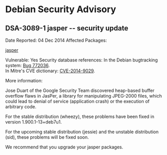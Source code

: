 
Debian Security Advisory
========================


DSA-3089-1 jasper -- security update
------------------------------------



Date Reported:
04 Dec 2014
Affected Packages:

[jasper](https://packages.debian.org/src:jasper)

Vulnerable:
Yes
Security database references:
In the Debian bugtracking system: [Bug 772036](https://bugs.debian.org/cgi-bin/bugreport.cgi?bug=772036).  
In Mitre's CVE dictionary: [CVE-2014-9029](https://security-tracker.debian.org/tracker/CVE-2014-9029).  

More information:

Jose Duart of the Google Security Team discovered heap-based buffer
overflow flaws in JasPer, a library for manipulating JPEG-2000 files,
which could lead to denial of service (application crash) or the
execution of arbitrary code.


For the stable distribution (wheezy), these problems have been fixed
in version 1.900.1-13+deb7u1.


For the upcoming stable distribution (jessie) and the unstable
distribution (sid), these problems will be fixed soon.


We recommend that you upgrade your jasper packages.





